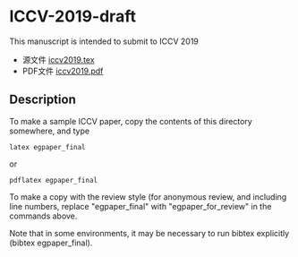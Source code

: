 # ICCV-2019-draft
This manuscript is intended to submit to ICCV 2019

*  源文件 [iccv2019.tex](iccv2019.tex)
*  PDF文件 [iccv2019.pdf](iccv2019.pdf)

## Description

To make a sample ICCV paper, copy the contents of this directory
somewhere, and type

 `latex egpaper_final`

or 

 `pdflatex egpaper_final`


To make a copy with the review style (for anonymous review, and
including line numbers, replace "egpaper_final" with
"egpaper_for_review" in the commands above.

Note that in some environments, it may be necessary to run bibtex explicitly (bibtex egpaper_final).




